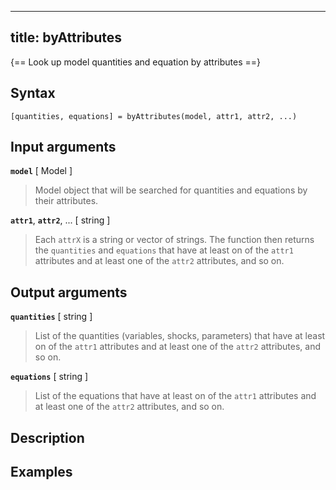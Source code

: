 
---
title: byAttributes
---

{== Look up model quantities and equation by attributes ==}


## Syntax

    [quantities, equations] = byAttributes(model, attr1, attr2, ...)


## Input arguments 

__`model`__ [ Model ]
>
> Model object that will be searched for quantities and equations by their
> attributes.
>

__`attr1`__, __`attr2`__, ... [ string ]
>
> Each `attrX` is a string or vector of strings. The function then returns
> the `quantities` and `equations` that have at least on of the `attr1`
> attributes and at least one of the `attr2` attributes, and so on.
>

## Output arguments 

__`quantities`__ [ string ]
>
> List of the quantities (variables, shocks, parameters) that have at least
> on of the `attr1` attributes and at least one of the `attr2` attributes,
> and so on.
>

__`equations`__ [ string ]
>
> List of the equations  that have at least
> on of the `attr1` attributes and at least one of the `attr2` attributes,
> and so on.
>

## Description 


## Examples
